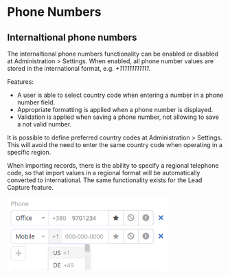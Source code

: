 # Phone Numbers

## Internaltional phone numbers

The internaltional phone numbers functionality can be enabled or disabled at Administration > Settings. When enabled, all phone number values are stored in the international format, e.g. *+111111111111*.

Features:

* A user is able to select country code when entering a number in a phone number field.
* Appropriate formatting is applied when a phone number is displayed.
* Validation is applied when saving a phone number, not allowing to save a not valid number.

It is possible to define preferred country codes at Administration > Settings. This will avoid the need to enter the same country code when operating in a specific region.

When importing records, there is the ability to specify a regional telephone code, so that import values in a regional format will be automatically converted to international. The same functionality exists for the Lead Capture feature.

![Phone numbers](../_static/images/administration/phone-numbers/phone-numbers.png)
